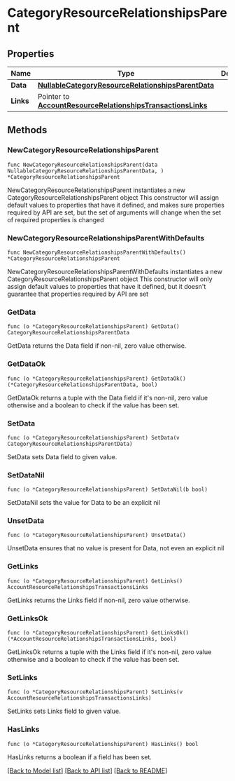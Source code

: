 # CategoryResourceRelationshipsParent

## Properties

Name | Type | Description | Notes
------------ | ------------- | ------------- | -------------
**Data** | [**NullableCategoryResourceRelationshipsParentData**](CategoryResourceRelationshipsParentData.md) |  | 
**Links** | Pointer to [**AccountResourceRelationshipsTransactionsLinks**](AccountResourceRelationshipsTransactionsLinks.md) |  | [optional] 

## Methods

### NewCategoryResourceRelationshipsParent

`func NewCategoryResourceRelationshipsParent(data NullableCategoryResourceRelationshipsParentData, ) *CategoryResourceRelationshipsParent`

NewCategoryResourceRelationshipsParent instantiates a new CategoryResourceRelationshipsParent object
This constructor will assign default values to properties that have it defined,
and makes sure properties required by API are set, but the set of arguments
will change when the set of required properties is changed

### NewCategoryResourceRelationshipsParentWithDefaults

`func NewCategoryResourceRelationshipsParentWithDefaults() *CategoryResourceRelationshipsParent`

NewCategoryResourceRelationshipsParentWithDefaults instantiates a new CategoryResourceRelationshipsParent object
This constructor will only assign default values to properties that have it defined,
but it doesn't guarantee that properties required by API are set

### GetData

`func (o *CategoryResourceRelationshipsParent) GetData() CategoryResourceRelationshipsParentData`

GetData returns the Data field if non-nil, zero value otherwise.

### GetDataOk

`func (o *CategoryResourceRelationshipsParent) GetDataOk() (*CategoryResourceRelationshipsParentData, bool)`

GetDataOk returns a tuple with the Data field if it's non-nil, zero value otherwise
and a boolean to check if the value has been set.

### SetData

`func (o *CategoryResourceRelationshipsParent) SetData(v CategoryResourceRelationshipsParentData)`

SetData sets Data field to given value.


### SetDataNil

`func (o *CategoryResourceRelationshipsParent) SetDataNil(b bool)`

 SetDataNil sets the value for Data to be an explicit nil

### UnsetData
`func (o *CategoryResourceRelationshipsParent) UnsetData()`

UnsetData ensures that no value is present for Data, not even an explicit nil
### GetLinks

`func (o *CategoryResourceRelationshipsParent) GetLinks() AccountResourceRelationshipsTransactionsLinks`

GetLinks returns the Links field if non-nil, zero value otherwise.

### GetLinksOk

`func (o *CategoryResourceRelationshipsParent) GetLinksOk() (*AccountResourceRelationshipsTransactionsLinks, bool)`

GetLinksOk returns a tuple with the Links field if it's non-nil, zero value otherwise
and a boolean to check if the value has been set.

### SetLinks

`func (o *CategoryResourceRelationshipsParent) SetLinks(v AccountResourceRelationshipsTransactionsLinks)`

SetLinks sets Links field to given value.

### HasLinks

`func (o *CategoryResourceRelationshipsParent) HasLinks() bool`

HasLinks returns a boolean if a field has been set.


[[Back to Model list]](../README.md#documentation-for-models) [[Back to API list]](../README.md#documentation-for-api-endpoints) [[Back to README]](../README.md)


